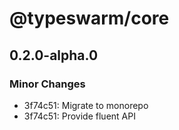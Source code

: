 # @typeswarm/core

## 0.2.0-alpha.0
### Minor Changes

- 3f74c51: Migrate to monorepo
- 3f74c51: Provide fluent API
